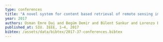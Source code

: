```yaml
---
type: conferences
title: "A novel system for content based retrieval of remote sensing images based on Bag of spectral values"
year: 2017
authors: Osman Emre Dai and Begüm Demir and Bülent Sankur and Lorenzo Bruzzone
published_at: SIU. IEEE, 1–4, 2017
bibtex: /assets/data/bibtex/2017-37-conferences.bibtex 
---
```


